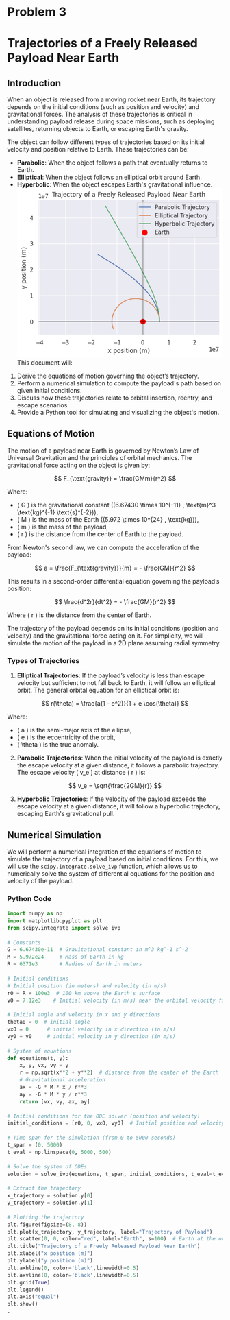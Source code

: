 # Problem 3
# Trajectories of a Freely Released Payload Near Earth

## Introduction

When an object is released from a moving rocket near Earth, its trajectory depends on the initial conditions (such as position and velocity) and gravitational forces. The analysis of these trajectories is critical in understanding payload release during space missions, such as deploying satellites, returning objects to Earth, or escaping Earth's gravity.

The object can follow different types of trajectories based on its initial velocity and position relative to Earth. These trajectories can be:
- **Parabolic**: When the object follows a path that eventually returns to Earth.
- **Elliptical**: When the object follows an elliptical orbit around Earth.
- **Hyperbolic**: When the object escapes Earth's gravitational influence.
![alt text](image-3.png)
This document will:
1. Derive the equations of motion governing the object’s trajectory.
2. Perform a numerical simulation to compute the payload's path based on given initial conditions.
3. Discuss how these trajectories relate to orbital insertion, reentry, and escape scenarios.
4. Provide a Python tool for simulating and visualizing the object's motion.

## Equations of Motion

The motion of a payload near Earth is governed by Newton’s Law of Universal Gravitation and the principles of orbital mechanics. The gravitational force acting on the object is given by:

$$
F_{\text{gravity}} = \frac{GMm}{r^2}
$$

Where:
- \( G \) is the gravitational constant \((6.67430 \times 10^{-11} \, \text{m}^3 \text{kg}^{-1} \text{s}^{-2})\),
- \( M \) is the mass of the Earth \((5.972 \times 10^{24} \, \text{kg})\),
- \( m \) is the mass of the payload,
- \( r \) is the distance from the center of Earth to the payload.

From Newton's second law, we can compute the acceleration of the payload:

$$
a = \frac{F_{\text{gravity}}}{m} = - \frac{GM}{r^2}
$$

This results in a second-order differential equation governing the payload’s position:

$$
\frac{d^2r}{dt^2} = - \frac{GM}{r^2}
$$

Where \( r \) is the distance from the center of Earth.

The trajectory of the payload depends on its initial conditions (position and velocity) and the gravitational force acting on it. For simplicity, we will simulate the motion of the payload in a 2D plane assuming radial symmetry.

### Types of Trajectories

1. **Elliptical Trajectories**: If the payload’s velocity is less than escape velocity but sufficient to not fall back to Earth, it will follow an elliptical orbit. The general orbital equation for an elliptical orbit is:

$$
r(\theta) = \frac{a(1 - e^2)}{1 + e \cos(\theta)}
$$

Where:
- \( a \) is the semi-major axis of the ellipse,
- \( e \) is the eccentricity of the orbit,
- \( \theta \) is the true anomaly.

2. **Parabolic Trajectories**: When the initial velocity of the payload is exactly the escape velocity at a given distance, it follows a parabolic trajectory. The escape velocity \( v_e \) at distance \( r \) is:

$$
v_e = \sqrt{\frac{2GM}{r}}
$$

3. **Hyperbolic Trajectories**: If the velocity of the payload exceeds the escape velocity at a given distance, it will follow a hyperbolic trajectory, escaping Earth's gravitational pull.

## Numerical Simulation

We will perform a numerical integration of the equations of motion to simulate the trajectory of a payload based on initial conditions. For this, we will use the `scipy.integrate.solve_ivp` function, which allows us to numerically solve the system of differential equations for the position and velocity of the payload.

### Python Code

```python
import numpy as np
import matplotlib.pyplot as plt
from scipy.integrate import solve_ivp

# Constants
G = 6.67430e-11  # Gravitational constant in m^3 kg^-1 s^-2
M = 5.972e24     # Mass of Earth in kg
R = 6371e3       # Radius of Earth in meters

# Initial conditions
# Initial position (in meters) and velocity (in m/s)
r0 = R + 100e3  # 100 km above the Earth's surface
v0 = 7.12e3    # Initial velocity (in m/s) near the orbital velocity for low Earth orbit

# Initial angle and velocity in x and y directions
theta0 = 0  # initial angle
vx0 = 0      # initial velocity in x direction (in m/s)
vy0 = v0     # initial velocity in y direction (in m/s)

# System of equations
def equations(t, y):
    x, y, vx, vy = y
    r = np.sqrt(x**2 + y**2)  # distance from the center of the Earth
    # Gravitational acceleration
    ax = -G * M * x / r**3
    ay = -G * M * y / r**3
    return [vx, vy, ax, ay]

# Initial conditions for the ODE solver (position and velocity)
initial_conditions = [r0, 0, vx0, vy0]  # Initial position and velocity in x and y

# Time span for the simulation (from 0 to 5000 seconds)
t_span = (0, 5000)
t_eval = np.linspace(0, 5000, 500)

# Solve the system of ODEs
solution = solve_ivp(equations, t_span, initial_conditions, t_eval=t_eval)

# Extract the trajectory
x_trajectory = solution.y[0]
y_trajectory = solution.y[1]

# Plotting the trajectory
plt.figure(figsize=(8, 8))
plt.plot(x_trajectory, y_trajectory, label="Trajectory of Payload")
plt.scatter(0, 0, color="red", label="Earth", s=100)  # Earth at the origin
plt.title("Trajectory of a Freely Released Payload Near Earth")
plt.xlabel("x position (m)")
plt.ylabel("y position (m)")
plt.axhline(0, color='black',linewidth=0.5)
plt.axvline(0, color='black',linewidth=0.5)
plt.grid(True)
plt.legend()
plt.axis("equal")
plt.show()
.